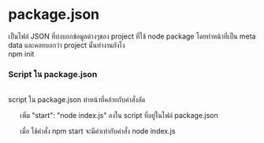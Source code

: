# package.json
เป็นไฟล์ JSON ที่บ่งบอกข้อมูลต่างๆของ project ที่ใช้ node package โดยทำหน้าที่เป็น meta data และคอยบอกว่า project นั้นทำงานยังไง
<br>
npm init

<h3>Script ใน package.json</h3><br>
script ใน package.json ทำหน้าที่คล้ายกับคำสั่งลัด 
<ul>เพิ่ม "start": "node index.js" ลงใน script ที่อยู่ในไฟล์ package.json</ul>
<ul>เมื่อ ใช้คำสั่ง npm start จะมีค่าเท่ากับคำสั่ง node index.js</ul>